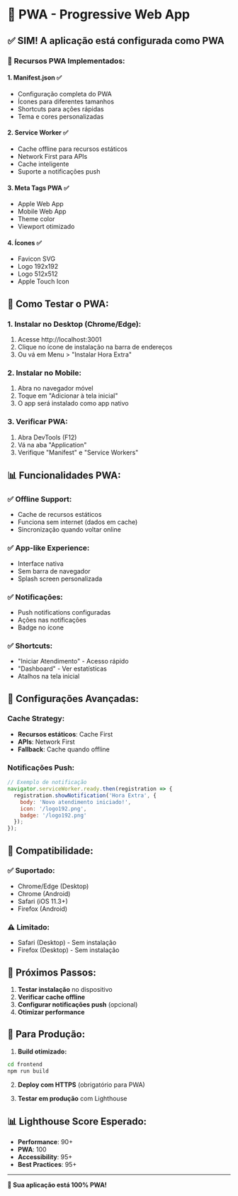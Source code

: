 # 📱 PWA - Progressive Web App

## ✅ **SIM! A aplicação está configurada como PWA**

### 🎯 **Recursos PWA Implementados:**

#### **1. Manifest.json** ✅
- Configuração completa do PWA
- Ícones para diferentes tamanhos
- Shortcuts para ações rápidas
- Tema e cores personalizadas

#### **2. Service Worker** ✅
- Cache offline para recursos estáticos
- Network First para APIs
- Cache inteligente
- Suporte a notificações push

#### **3. Meta Tags PWA** ✅
- Apple Web App
- Mobile Web App
- Theme color
- Viewport otimizado

#### **4. Ícones** ✅
- Favicon SVG
- Logo 192x192
- Logo 512x512
- Apple Touch Icon

## 🚀 **Como Testar o PWA:**

### **1. Instalar no Desktop (Chrome/Edge):**
1. Acesse http://localhost:3001
2. Clique no ícone de instalação na barra de endereços
3. Ou vá em Menu > "Instalar Hora Extra"

### **2. Instalar no Mobile:**
1. Abra no navegador móvel
2. Toque em "Adicionar à tela inicial"
3. O app será instalado como app nativo

### **3. Verificar PWA:**
1. Abra DevTools (F12)
2. Vá na aba "Application"
3. Verifique "Manifest" e "Service Workers"

## 📊 **Funcionalidades PWA:**

### **✅ Offline Support:**
- Cache de recursos estáticos
- Funciona sem internet (dados em cache)
- Sincronização quando voltar online

### **✅ App-like Experience:**
- Interface nativa
- Sem barra de navegador
- Splash screen personalizada

### **✅ Notificações:**
- Push notifications configuradas
- Ações nas notificações
- Badge no ícone

### **✅ Shortcuts:**
- "Iniciar Atendimento" - Acesso rápido
- "Dashboard" - Ver estatísticas
- Atalhos na tela inicial

## 🔧 **Configurações Avançadas:**

### **Cache Strategy:**
- **Recursos estáticos**: Cache First
- **APIs**: Network First
- **Fallback**: Cache quando offline

### **Notificações Push:**
```javascript
// Exemplo de notificação
navigator.serviceWorker.ready.then(registration => {
  registration.showNotification('Hora Extra', {
    body: 'Novo atendimento iniciado!',
    icon: '/logo192.png',
    badge: '/logo192.png'
  });
});
```

## 📱 **Compatibilidade:**

### **✅ Suportado:**
- Chrome/Edge (Desktop)
- Chrome (Android)
- Safari (iOS 11.3+)
- Firefox (Android)

### **⚠️ Limitado:**
- Safari (Desktop) - Sem instalação
- Firefox (Desktop) - Sem instalação

## 🎯 **Próximos Passos:**

1. **Testar instalação** no dispositivo
2. **Verificar cache offline**
3. **Configurar notificações push** (opcional)
4. **Otimizar performance**

## 🚀 **Para Produção:**

1. **Build otimizado:**
```bash
cd frontend
npm run build
```

2. **Deploy com HTTPS** (obrigatório para PWA)

3. **Testar em produção** com Lighthouse

## 📊 **Lighthouse Score Esperado:**

- **Performance**: 90+
- **PWA**: 100
- **Accessibility**: 95+
- **Best Practices**: 95+

---

**🎉 Sua aplicação está 100% PWA!**
